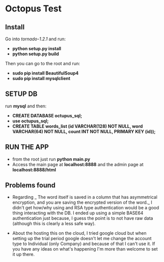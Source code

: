 # Octopus Test


## Install

Go into _tornado-1.2.1_ and run:

* **python setup.py install**
* **python setup.py build**


Then you can go to the root and run:

* **sudo pip install BeautifulSoup4**
* **sudo pip install mysqlclient**




## SETUP DB

run **mysql** and then:

* **CREATE DATABASE octupus_sql;**
* **use octupus_sql;**
* **CREATE TABLE words_list (id VARCHAR(128) NOT NULL, word VARCHAR(64) NOT NULL, count INT NOT NULL, PRIMARY KEY (id));**



## RUN THE APP

* from the root just run **python main.py**
* Access the main page at **localhost:8888** and the admin page at **localhost:8888/html**



## Problems found

* Regarding _ The word itself is saved in a column that has asymmetrical encryption, and you are saving the encrypted version of the word._ I didn't get how/why using and RSA type authentication would be a good thing interacting with the DB. I ended up using a simple BASE64 authentication just because, I guess the point is to not have raw data (although this is clearly a less safe way).

* About the hosting this on the cloud, I tried google cloud but when setting up the trial period google doesn't let me change the account type to Individual (only Company) and because of that I can't use it. If you have any ideas on what's happening I'm more than welcome to set it up there.